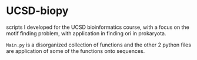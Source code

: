 # UCSD-biopy
scripts I developed for the UCSD bioinformatics course, with a focus on the motif finding problem, with application in finding ori in prokaryota.

```Main.py``` is a disorganized collection of functions and the other 2 python files are application of some of the functions onto sequences. 
